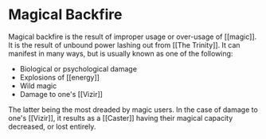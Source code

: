 # Magical Backfire
Magical backfire is the result of improper usage or over-usage of [[magic]]. It is the result of unbound power lashing out from [[The Trinity]]. It can manifest in many ways, but is usually known as one of the following:
- Biological or psychological damage
- Explosions of [[energy]]
- Wild magic
- Damage to one's [[Vizir]]

The latter being the most dreaded by magic users. In the case of damage to one's [[Vizir]], it results as a [[Caster]] having their magical capacity decreased, or lost entirely.